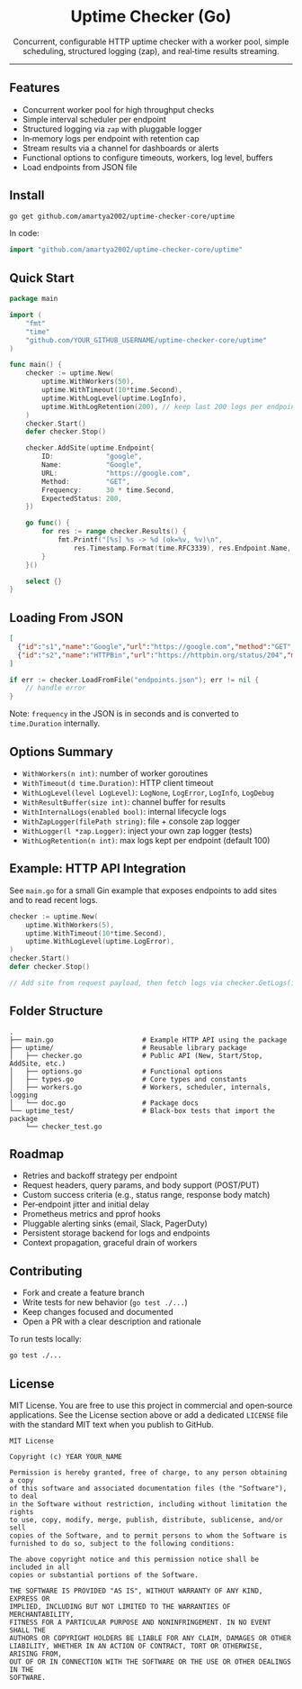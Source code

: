 <div align="center">

# Uptime Checker (Go)

Concurrent, configurable HTTP uptime checker with a worker pool, simple scheduling, structured logging (zap), and real‑time results streaming.

</div>

---

## Features

- Concurrent worker pool for high throughput checks
- Simple interval scheduler per endpoint
- Structured logging via `zap` with pluggable logger
- In‑memory logs per endpoint with retention cap
- Stream results via a channel for dashboards or alerts
- Functional options to configure timeouts, workers, log level, buffers
- Load endpoints from JSON file

## Install


```bash
go get github.com/amartya2002/uptime-checker-core/uptime
```

In code:

```go
import "github.com/amartya2002/uptime-checker-core/uptime"
```


## Quick Start

```go
package main

import (
    "fmt"
    "time"
    "github.com/YOUR_GITHUB_USERNAME/uptime-checker-core/uptime"
)

func main() {
    checker := uptime.New(
        uptime.WithWorkers(50),
        uptime.WithTimeout(10*time.Second),
        uptime.WithLogLevel(uptime.LogInfo),
        uptime.WithLogRetention(200), // keep last 200 logs per endpoint
    )
    checker.Start()
    defer checker.Stop()

    checker.AddSite(uptime.Endpoint{
        ID:             "google",
        Name:           "Google",
        URL:            "https://google.com",
        Method:         "GET",
        Frequency:      30 * time.Second,
        ExpectedStatus: 200,
    })

    go func() {
        for res := range checker.Results() {
            fmt.Printf("[%s] %s -> %d (ok=%v, %v)\n",
                res.Timestamp.Format(time.RFC3339), res.Endpoint.Name, res.StatusCode, res.Success, res.Latency)
        }
    }()

    select {}
}
```

## Loading From JSON

```json
[
  {"id":"s1","name":"Google","url":"https://google.com","method":"GET","frequency":30,"expected_status":200},
  {"id":"s2","name":"HTTPBin","url":"https://httpbin.org/status/204","method":"GET","frequency":15,"expected_status":204}
]
```

```go
if err := checker.LoadFromFile("endpoints.json"); err != nil {
    // handle error
}
```

Note: `frequency` in the JSON is in seconds and is converted to `time.Duration` internally.

## Options Summary

- `WithWorkers(n int)`: number of worker goroutines
- `WithTimeout(d time.Duration)`: HTTP client timeout
- `WithLogLevel(level LogLevel)`: `LogNone`, `LogError`, `LogInfo`, `LogDebug`
- `WithResultBuffer(size int)`: channel buffer for results
- `WithInternalLogs(enabled bool)`: internal lifecycle logs
- `WithZapLogger(filePath string)`: file + console zap logger
- `WithLogger(l *zap.Logger)`: inject your own zap logger (tests)
- `WithLogRetention(n int)`: max logs kept per endpoint (default 100)

## Example: HTTP API Integration

See `main.go` for a small Gin example that exposes endpoints to add sites and to read recent logs.

```go
checker := uptime.New(
    uptime.WithWorkers(5),
    uptime.WithTimeout(10*time.Second),
    uptime.WithLogLevel(uptime.LogError),
)
checker.Start()
defer checker.Stop()

// Add site from request payload, then fetch logs via checker.GetLogs(id, limit)
```

## Folder Structure

```
.
├── main.go                      # Example HTTP API using the package
├── uptime/                      # Reusable library package
│   ├── checker.go               # Public API (New, Start/Stop, AddSite, etc.)
│   ├── options.go               # Functional options
│   ├── types.go                 # Core types and constants
│   ├── workers.go               # Workers, scheduler, internals, logging
│   └── doc.go                   # Package docs
└── uptime_test/                 # Black‑box tests that import the package
    └── checker_test.go
```

## Roadmap

- Retries and backoff strategy per endpoint
- Request headers, query params, and body support (POST/PUT)
- Custom success criteria (e.g., status range, response body match)
- Per‑endpoint jitter and initial delay
- Prometheus metrics and pprof hooks
- Pluggable alerting sinks (email, Slack, PagerDuty)
- Persistent storage backend for logs and endpoints
- Context propagation, graceful drain of workers

## Contributing

- Fork and create a feature branch
- Write tests for new behavior (`go test ./...`)
- Keep changes focused and documented
- Open a PR with a clear description and rationale

To run tests locally:

```bash
go test ./...
```

## License

MIT License. You are free to use this project in commercial and open‑source applications. See the License section above or add a dedicated `LICENSE` file with the standard MIT text when you publish to GitHub.

```
MIT License

Copyright (c) YEAR YOUR_NAME

Permission is hereby granted, free of charge, to any person obtaining a copy
of this software and associated documentation files (the "Software"), to deal
in the Software without restriction, including without limitation the rights
to use, copy, modify, merge, publish, distribute, sublicense, and/or sell
copies of the Software, and to permit persons to whom the Software is
furnished to do so, subject to the following conditions:

The above copyright notice and this permission notice shall be included in all
copies or substantial portions of the Software.

THE SOFTWARE IS PROVIDED "AS IS", WITHOUT WARRANTY OF ANY KIND, EXPRESS OR
IMPLIED, INCLUDING BUT NOT LIMITED TO THE WARRANTIES OF MERCHANTABILITY,
FITNESS FOR A PARTICULAR PURPOSE AND NONINFRINGEMENT. IN NO EVENT SHALL THE
AUTHORS OR COPYRIGHT HOLDERS BE LIABLE FOR ANY CLAIM, DAMAGES OR OTHER
LIABILITY, WHETHER IN AN ACTION OF CONTRACT, TORT OR OTHERWISE, ARISING FROM,
OUT OF OR IN CONNECTION WITH THE SOFTWARE OR THE USE OR OTHER DEALINGS IN THE
SOFTWARE.
```
